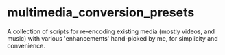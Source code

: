# multimedia_conversion_presets
A collection of scripts for re-encoding existing media (mostly videos, and music) with various 'enhancements' hand-picked by me, for simplicity and convenience.
